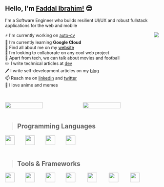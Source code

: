 ## Hello, I'm [Faddal Ibrahim!](https://blog.faddalibrahim.com) 😎 
I'm a Software Engineer who builds resilient UI/UX and robust fullstack applications for the web and mobile

<a href="https://github.com/faddalibrahim">
  <img align="right" src="https://github-readme-stats.vercel.app/api/top-langs/?username=faddalibrahim&layout=compact&theme=ayu-mirage&hide_border=true&count_private=true&langs_count=10" />
</a>

⚡ I'm currently working on [auto-cv](https://github.com/faddalibrahim/auto-cv-frontend)  
🔭 I’m currently learning **Google Cloud**  
🌱 Find all about me on my [website](https://faddalibrahim.com)  
👯 I’m looking to collaborate on any cool web project    
💬 Apart from tech, we can talk about movies and football  
✏️ I write technical articles at [dev](https://dev.to/faddalibrahim)  
🖊️ I write self-development articles on my [blog](https://blog.faddalibrahim.com)  
📫 Reach me on [linkedin](https://www.linkedin.com/in/faddalibrahim/) and [twitter](https://twitter.com/FaddalIbrahim)   
🎉 I love anime and memes  

<br />
<br />

<div style="display:flex;justify-content: space-between">
<img src="https://github-readme-streak-stats.herokuapp.com/?user=faddalibrahim&theme=ayu-mirage&hide_border=true" width="49.5%"/>

<img src="https://github-readme-stats.vercel.app/api?username=faddalibrahim&show_icons=true&include_all_commits=true&theme=ayu-mirage&hide_border=true&count_private=true" width="49.5%"/>

</div>  
<br/>

> ## Programming Languages

<img src="https://skillicons.dev/icons?i=python" height="31px" />&nbsp;&nbsp;&nbsp;&nbsp;&nbsp;&nbsp;&nbsp;&nbsp;
<img src="https://skillicons.dev/icons?i=js" height="31px" />&nbsp;&nbsp;&nbsp;&nbsp;&nbsp;&nbsp;&nbsp;&nbsp;
<img src="https://skillicons.dev/icons?i=java" height="31px" />&nbsp;&nbsp;&nbsp;&nbsp;&nbsp;&nbsp;&nbsp;&nbsp;
<img src="https://skillicons.dev/icons?i=php" height="31px" />&nbsp;&nbsp;&nbsp;&nbsp;&nbsp;&nbsp;&nbsp;&nbsp;
<br/>
<br/>

> ## Tools & Frameworks

<img src="https://skillicons.dev/icons?i=react" height="31px" />&nbsp;&nbsp;&nbsp;&nbsp;&nbsp;&nbsp;&nbsp;&nbsp;
<img src="https://skillicons.dev/icons?i=flutter" height="31px" />&nbsp;&nbsp;&nbsp;&nbsp;&nbsp;&nbsp;&nbsp;&nbsp;
<img src="https://skillicons.dev/icons?i=nodejs" height="31px" />&nbsp;&nbsp;&nbsp;&nbsp;&nbsp;&nbsp;&nbsp;&nbsp;
<img src="https://skillicons.dev/icons?i=git" height="31px" />&nbsp;&nbsp;&nbsp;&nbsp;&nbsp;&nbsp;&nbsp;&nbsp;&nbsp;
<img src="https://skillicons.dev/icons?i=googlecloud" height="31px" />&nbsp;&nbsp;&nbsp;&nbsp;&nbsp;&nbsp;&nbsp;&nbsp;&nbsp;
<img src="https://skillicons.dev/icons?i=laravel" height="31px" />&nbsp;&nbsp;&nbsp;&nbsp;&nbsp;&nbsp;&nbsp;&nbsp;&nbsp;
<img src="https://skillicons.dev/icons?i=mysql" height="31px" />&nbsp;&nbsp;&nbsp;&nbsp;&nbsp;&nbsp;&nbsp;&nbsp;&nbsp;






<!--
**faddalibrahim/faddalibrahim** is a ✨ _special_ ✨ repository because its `README.md` (this file) appears on your GitHub profile.

Here are some ideas to get you started:

- 🔭 I’m currently working on ...
- 🌱 I’m currently learning ...
- 👯 I’m looking to collaborate on ...
- 🤔 I’m looking for help with ...
- 💬 Ask me about ...
- 📫 How to reach me: ...
- 😄 Pronouns: ...
- ⚡ Fun fact: ...

**Faddal Ibrahim**
---
I build resilient UIs and robust systems for the web and mobile

I write technical articles on [dev](dev.to/faddalibrahim"dev.to/faddalibrahim")

I share my experiences and self-help tips on [my blog](blog.faddalibrahim.com"blog.faddalibrahim.com")
-->


